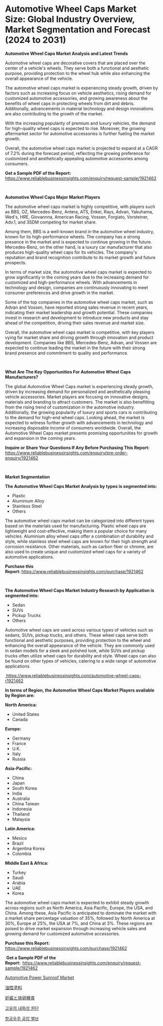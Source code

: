 <p><h1>Automotive Wheel Caps Market Size: Global Industry Overview, Market Segmentation and Forecast (2024 to 2031)</h1></p><p><strong>Automotive Wheel Caps Market Analysis and Latest Trends</strong></p>
<p><p>Automotive wheel caps are decorative covers that are placed over the center of a vehicle's wheels. They serve both a functional and aesthetic purpose, providing protection to the wheel hub while also enhancing the overall appearance of the vehicle.</p><p>The automotive wheel caps market is experiencing steady growth, driven by factors such as increasing focus on vehicle aesthetics, rising demand for customized automotive accessories, and growing awareness about the benefits of wheel caps in protecting wheels from dirt and debris. Additionally, advancements in material technology and design innovations are also contributing to the growth of the market.</p><p>With the increasing popularity of premium and luxury vehicles, the demand for high-quality wheel caps is expected to rise. Moreover, the growing aftermarket sector for automotive accessories is further fueling the market growth.</p><p>Overall, the automotive wheel caps market is projected to expand at a CAGR of 7.2% during the forecast period, reflecting the growing preference for customized and aesthetically appealing automotive accessories among consumers.</p></p>
<p><strong>Get a Sample PDF of the Report:&nbsp;</strong> <a href="https://www.reliablebusinessinsights.com/enquiry/request-sample/1921462">https://www.reliablebusinessinsights.com/enquiry/request-sample/1921462</a></p>
<p>&nbsp;</p>
<p><strong>Automotive Wheel Caps Major Market Players</strong></p>
<p><p>The automotive wheel caps market is highly competitive, with players such as BBS, OZ, Mercedes-Benz, Antera, ATS, Enkei, Rays, Advan, Yakuhama, Wed's, HRE, Giovannna, American Racing, Vossen, Forgiato, Vorsteiner, Adv.1, and 3SDM competing for market share. </p><p>Among them, BBS is a well-known brand in the automotive wheel industry, known for its high-performance wheels. The company has a strong presence in the market and is expected to continue growing in the future. Mercedes-Benz, on the other hand, is a luxury car manufacturer that also produces high-quality wheel caps for its vehicles. The company's reputation and brand recognition contribute to its market growth and future prospects.</p><p>In terms of market size, the automotive wheel caps market is expected to grow significantly in the coming years due to the increasing demand for customized and high-performance wheels. With advancements in technology and design, companies are continuously innovating to meet consumer preferences and drive growth in the market.</p><p>Some of the top companies in the automotive wheel caps market, such as Advan and Vossen, have reported strong sales revenue in recent years, indicating their market leadership and growth potential. These companies invest in research and development to introduce new products and stay ahead of the competition, driving their sales revenue and market size.</p><p>Overall, the automotive wheel caps market is competitive, with key players vying for market share and driving growth through innovation and product development. Companies like BBS, Mercedes-Benz, Advan, and Vossen are expected to continue leading the market in the future with their strong brand presence and commitment to quality and performance.</p></p>
<p>&nbsp;</p>
<p><strong>What Are The Key Opportunities For Automotive Wheel Caps Manufacturers?</strong></p>
<p><p>The global Automotive Wheel Caps market is experiencing steady growth, driven by increasing demand for personalized and aesthetically pleasing vehicle accessories. Market players are focusing on innovative designs, materials and branding to attract customers. The market is also benefitting from the rising trend of customization in the automotive industry. Additionally, the growing popularity of luxury and sports cars is contributing to the demand for high-end wheel caps. Looking ahead, the market is expected to witness further growth with advancements in technology and increasing disposable income of consumers worldwide. Overall, the Automotive Wheel Caps market presents promising opportunities for growth and expansion in the coming years.</p></p>
<p><strong>Inquire or Share Your Questions If Any Before Purchasing This Report:</strong> <a href="https://www.reliablebusinessinsights.com/enquiry/pre-order-enquiry/1921462">https://www.reliablebusinessinsights.com/enquiry/pre-order-enquiry/1921462</a></p>
<p>&nbsp;</p>
<p><strong>Market Segmentation</strong></p>
<p><strong>The Automotive Wheel Caps Market Analysis by types is segmented into:</strong></p>
<p><ul><li>Plastic</li><li>Aluminium Alloy</li><li>Stainless Steel</li><li>Others</li></ul></p>
<p><p>The automotive wheel caps market can be categorized into different types based on the materials used for manufacturing. Plastic wheel caps are lightweight and cost-effective, making them a popular choice for many vehicles. Aluminium alloy wheel caps offer a combination of durability and style, while stainless steel wheel caps are known for their high strength and corrosion resistance. Other materials, such as carbon fiber or chrome, are also used to create unique and customized wheel caps for a variety of automotive applications.</p></p>
<p><strong>Purchase this Report:&nbsp;</strong><a href="https://www.reliablebusinessinsights.com/purchase/1921462">https://www.reliablebusinessinsights.com/purchase/1921462</a></p>
<p>&nbsp;</p>
<p><strong>The Automotive Wheel Caps Market Industry Research by Application is segmented into:</strong></p>
<p><ul><li>Sedan</li><li>SUVs</li><li>Pickup Trucks</li><li>Others</li></ul></p>
<p><p>Automotive wheel caps are used across various types of vehicles such as sedans, SUVs, pickup trucks, and others. These wheel caps serve both functional and aesthetic purposes, providing protection to the wheel and enhancing the overall appearance of the vehicle. They are commonly used in sedan models for a sleek and polished look, while SUVs and pickup trucks often utilize wheel caps for durability and style. Wheel caps can also be found on other types of vehicles, catering to a wide range of automotive applications.</p></p>
<p><a href="https://www.reliablebusinessinsights.com/automotive-wheel-caps-r1921462">&nbsp;https://www.reliablebusinessinsights.com/automotive-wheel-caps-r1921462</a></p>
<p><strong>In terms of Region, the Automotive Wheel Caps Market Players available by Region are:</strong></p>
<p>
    <p> <strong> North America: </strong>
        <ul>
            <li>United States</li>
            <li>Canada</li>
        </ul>
        </p> 
    <p> <strong> Europe: </strong>
        <ul>
            <li>Germany</li>
            <li>France</li>
            <li>U.K.</li>
            <li>Italy</li>
            <li>Russia</li>
        </ul>
        </p> 
    <p> <strong> Asia-Pacific: </strong>
        <ul>
            <li>China</li>
            <li>Japan</li>
            <li>South Korea</li>
            <li>India</li>
            <li>Australia</li>
            <li>China Taiwan</li>
            <li>Indonesia</li>
            <li>Thailand</li>
            <li>Malaysia</li>
        </ul>
        </p> 
    <p> <strong> Latin America: </strong>
        <ul>
            <li>Mexico</li>
            <li>Brazil</li>
            <li>Argentina Korea</li>
            <li>Colombia</li>
        </ul>
        </p> 
    <p> <strong> Middle East & Africa: </strong>
        <ul>
            <li>Turkey</li>
            <li>Saudi</li>
            <li>Arabia</li>
            <li>UAE</li>
            <li>Korea</li>
        </ul>
    </p>
    </p>
<p><p>The automotive wheel caps market is expected to exhibit steady growth across regions such as North America, Asia Pacific, Europe, the USA, and China. Among these, Asia Pacific is anticipated to dominate the market with a market share percentage valuation of 35%, followed by North America at 30%, Europe at 25%, the USA at 7%, and China at 3%. These regions are poised to drive market expansion through increasing vehicle sales and growing demand for customized automotive accessories.</p></p>
<p><strong>Purchase this Report: </strong><a href="https://www.reliablebusinessinsights.com/purchase/1921462">https://www.reliablebusinessinsights.com/purchase/1921462</a></p>
<p>&nbsp;<strong>Get a Sample PDF of the Report:&nbsp;&nbsp;</strong><a href="https://www.reliablebusinessinsights.com/enquiry/request-sample/1921462">https://www.reliablebusinessinsights.com/enquiry/request-sample/1921462</a></p>
<p><strong></strong></p>
<p><p><a href="https://github.com/vimar16th/Market-Research-Report-List-5/blob/main/automotive-power-sunroof-market.md">Automotive Power Sunroof Market</a></p><p><a href="https://github.com/NikitaBruen/Market-Research-Report-List-1/blob/main/4967028128221.md">油性塗料</a></p><p><a href="https://medium.com/@harmonybogan1944/%E5%A6%8A%E5%A8%A0%E3%81%A8%E6%8E%92%E5%8D%B5%E6%A4%9C%E6%9F%BB%E5%B8%82%E5%A0%B4%E3%81%AB%E6%B7%B1%E3%81%8F%E6%BD%9C%E5%85%A5-%E3%81%9D%E3%81%AE%E3%83%88%E3%83%AC%E3%83%B3%E3%83%89-%E5%B8%82%E5%A0%B4%E3%82%BB%E3%82%B0%E3%83%A1%E3%83%B3%E3%83%86%E3%83%BC%E3%82%B7%E3%83%A7%E3%83%B3-%E7%AB%B6%E4%BA%89%E5%88%86%E6%9E%90-c2bcd1b8e433">妊娠と排卵検査</a></p><p><a href="https://github.com/novabrown3/Market-Research-Report-List-1/blob/main/8926831115426.md">고유의 내화성 원단</a></p><p><a href="https://github.com/durgin521/Market-Research-Report-List-1/blob/main/3917388115427.md">항공우주 공압 밸브</a></p></p>